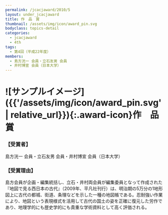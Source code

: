 ```yaml
---
permalink: /jcacjaward/2010/5
layout: under_jcacjaward
title: 作　品　賞
thumbnail: /assets/img/icon/award_pin.svg
bodyclass: topics-detail
categories:
  - jcacjaward
  - 4th
tags:
  - 第4回（平成22年度）
members:
  - 島方洸一 会員・立石友男 会員
  - 井村博宣 会員（日本大学）
---
```


# ![サンプルイメージ]({{'/assets/img/icon/award_pin.svg' | relative_url}}){:.award-icon}作　品　賞

### 【受賞者】

島方洸一 会員・立石友男 会員・井村博宣 会員（日本大学）

### 【受賞理由】

島方会員が企画・編集統括し、立石・井村両会員が編集委員となって作成された『地図で見る西日本の古代』（2009年、平凡社刊行）は、明治期の5万分の1地形図上に古代の都城、街道、条理などを示した一種の地図帳である。忍耐強い作業により、地図という表現様式を活用して古代の国土の姿を正確に復元した労作であり、地理学的にも歴史学的にも貴重な学術資料として高く評価される。
